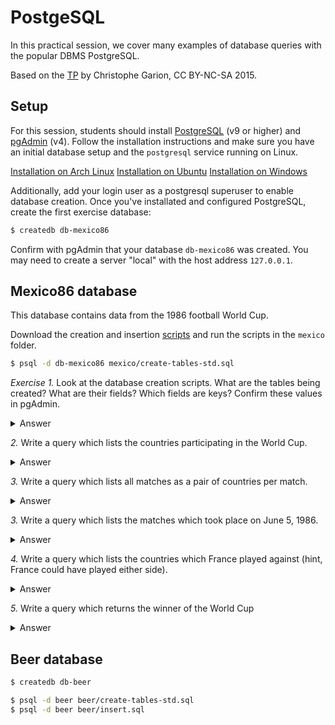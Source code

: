 # PostgeSQL

In this practical session, we cover many examples of database queries with the
popular DBMS PostgreSQL.

Based on the
[TP](https://lms.isae.fr/pluginfile.php/72351/mod_resource/content/1/labSQLFSD312.pdf)
by Christophe Garion, CC BY-NC-SA 2015.

## Setup

For this session, students should install [PostgreSQL](https://www.postgresql.org/download/) (v9 or higher) and [pgAdmin](https://www.pgadmin.org/) (v4). Follow the installation instructions and make sure you have an initial database setup and the `postgresql` service running on Linux.

[Installation on Arch Linux](https://wiki.archlinux.org/index.php/PostgreSQL)
[Installation on Ubuntu](https://www.digitalocean.com/community/tutorials/how-to-install-postgresql-on-ubuntu-20-04-quickstart)
[Installation on Windows](https://www.postgresqltutorial.com/install-postgresql/)

Additionally, add your login user as a postgresql superuser to enable database creation. Once you've installated and configured PostgreSQL, create the first exercise database:

```bash
$ createdb db-mexico86
```

Confirm with pgAdmin that your database `db-mexico86` was created. You may need to create a server "local" with the host address `127.0.0.1`.

## Mexico86 database

This database contains data from the 1986 football World Cup. 

Download the creation and insertion [scripts](https://github.com/SupaeroDataScience/OBD/tree/master/scripts) and run the scripts in the `mexico` folder.

```bash
$ psql -d db-mexico86 mexico/create-tables-std.sql
```

*Exercise 1.* Look at the database creation scripts. What are the tables being created? What are their fields? Which fields are keys? Confirm these values in pgAdmin.

  <details><summary>Answer</summary>

      | Table | Fields |
      | ----  | ------ |
      | Pays  | (<u>nom</u>, poule) |
      | Typematch  | (<u>type</u>) |
      | Match  | (<u>paysl, paysv</u>, butsl, butsv, <u>type</u>, date)

  </details>
  
*2.* Write a query which lists the countries participating in the World Cup.

<details><summary>Answer</summary>

            nom         
    ---------------------
    Argentine
    Italie
    Bulgarie
    République de Corée
    Mexique
    Paraguay
    Belgique
    Irak
    URSS
    Hongrie
    France
    Canada
    Brésil
    Espagne
    Irlande du Nord
    Algérie
    Danemark
    RFA
    Uruguay
    Écosse
    Maroc
    Angleterre
    Pologne
    Portugal
    (24 rows)
</details>

*3.* Write a query which lists all matches as a pair of countries per match.

<details><summary>Answer</summary>

```
        paysl        |        paysv 
---------------------|---------------------
Bulgarie            | Italie
Argentine           | République de Corée
Italie              | Argentine
République de Corée | Bulgarie
République de Corée | Italie
Argentine           | Bulgarie
Belgique            | Mexique
Paraguay            | Irak
Mexique             | Paraguay
Irak                | Belgique
Irak                | Mexique
Paraguay            | Belgique
Canada              | France
URSS                | Hongrie
France              | URSS
Hongrie             | Canada
URSS                | Canada
Hongrie             | France
Espagne             | Brésil
Algérie             | Irlande du Nord
Brésil              | Algérie
Irlande du Nord     | Espagne
Irlande du Nord     | Brésil
Algérie             | Espagne
Uruguay             | RFA
Écosse              | Danemark
Danemark            | Uruguay
RFA                 | Écosse
Écosse              | Uruguay
Danemark            | RFA
Maroc               | Pologne
Portugal            | Angleterre
Angleterre          | Maroc
Pologne             | Portugal
Angleterre          | Pologne
Maroc               | Portugal
Brésil              | Pologne
France              | Italie
Maroc               | RFA
Mexique             | Bulgarie
Argentine           | Uruguay
Angleterre          | Paraguay
URSS                | Belgique
Espagne             | Danemark
Brésil              | France
RFA                 | Mexique
Argentine           | Angleterre
Belgique            | Espagne
France              | RFA
Argentine           | Belgique
RFA                 | Argentine
(51 rows)
```

</details>

*3.* Write a query which lists the matches which took place on June 5, 1986.

<details><summary>Answer</summary>

            paysl        |   paysv
    ---------------------|-----------
    Italie              | Argentine
    République de Corée | Bulgarie
    France              | URSS
    (3 rows)

</details>

*4.* Write a query which lists the countries which France played against (hint, France could have played either side).

<details><summary>Answer</summary>

    pays
    ---------
    Brésil
    Canada
    Hongrie
    Italie
    RFA
    URSS
    (6 rows)

</details>

*5.* Write a query which returns the winner of the World Cup

<details><summary>Answer</summary>

    pays
    -----------
    Argentine
    (1 row)

</details>

## Beer database

```bash
$ createdb db-beer
```

```bash
$ psql -d beer beer/create-tables-std.sql
$ psql -d beer beer/insert.sql
```

